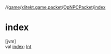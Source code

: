 //[game](../../../index.md)/[xlitekt.game.packet](../index.md)/[OpNPCPacket](index.md)/[index](--index--.md)

# index

[jvm]\
val [index](--index--.md): [Int](https://kotlinlang.org/api/latest/jvm/stdlib/kotlin/-int/index.html)
